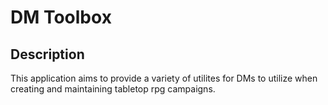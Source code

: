 # DM Toolbox

## Description
This application aims to provide a variety of utilites for DMs to utilize when creating and maintaining tabletop rpg campaigns.